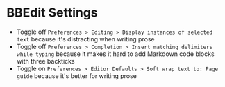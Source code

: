 # BBEdit Settings

- Toggle off `Preferences > Editing > Display instances of selected text` because it's distracting when writing prose
- Toggle off `Preferences > Completion > Insert matching delimiters while typing` because it makes it hard to add Markdown code blocks with three backticks
- Toggle on `Preferences > Editor Defaults > Soft wrap text to: Page guide` because it's better for writing prose
